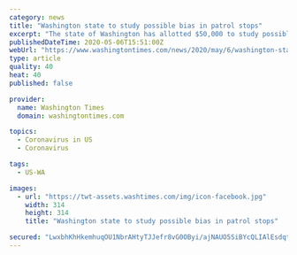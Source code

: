 ```yaml
---
category: news
title: "Washington state to study possible bias in patrol stops"
excerpt: "The state of Washington has allotted $50,000 to study possible biases in the Washington State Patrol after an investigation found troopers search people of color at a higher rate than white drivers."
publishedDateTime: 2020-05-06T15:51:00Z
webUrl: "https://www.washingtontimes.com/news/2020/may/6/washington-state-to-study-possible-bias-in-patrol-/"
type: article
quality: 40
heat: 40
published: false

provider:
  name: Washington Times
  domain: washingtontimes.com

topics:
  - Coronavirus in US
  - Coronavirus

tags:
  - US-WA

images:
  - url: "https://twt-assets.washtimes.com/img/icon-facebook.jpg"
    width: 314
    height: 314
    title: "Washington state to study possible bias in patrol stops"

secured: "LwxbhKhHkemhuqOU1NbrAHtyTJJefr8vG0OByi/ajNAUO5SiBYcQLIAlEsdqt2abySpiKbCPWJcK69xiYmxHpkxmH1Yrymc59oIs0J70mNhTnYbj+iAqre7ei3mngDKnSvYPxw59/BY9dV9EqhAicw/vtZI/uUDX0NEhET4pe2Twdym8hZaXpd9U7a/C72Lp+AsWCo2EljLDnB6vhM1BvNNk6Zy41LTuuP+Q8kiDnXUcPWJEE/29QByfhsrHxFHkc0woWgQE8NkvHkrq/0b0jb46443tYw+b26Vpdyzdy8vhsM2Ugfk0oY5XXuRAHaFE;ZjQkto4/tzmNykE9g2nXqQ=="
---
```


